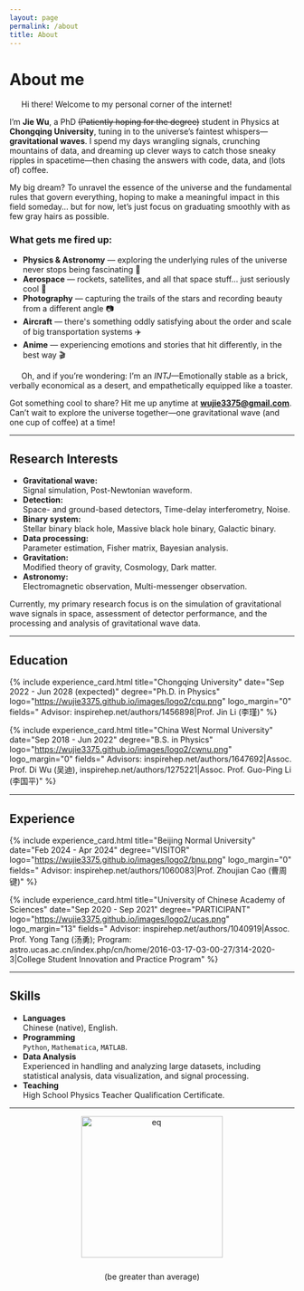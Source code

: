 ```yaml
---
layout: page
permalink: /about
title: About
---
```


<!-- # <span style="color:red">The website is not completed.</span> -->

<style>
  @font-face {
    font-family: 'ARIAL';
    src: url('/assets/fonts/ARIAL.TTF') format('truetype');
  }
  @font-face {
    font-family: 'ARIALBD';
    src: url('/assets/fonts/ARIALBD.TTF') format('truetype');
  }
  /* li {
    font-family: 'times', serif;
  } */
  /* li {
    font-family: 'ARIALBD', serif;
    font-size: 20px;
  } */
  /* body {
    font-family: 'ARIAL', serif;
  } */
</style>

# About me

<!-- <img src="https://wujie3375.github.io/caihanlin.jpg" class="floatpic" width="360" height="480"> -->
 


<p style="text-indent: 1.5em;">Hi there! Welcome to my personal corner of the internet!</p>

I’m **Jie Wu**, a PhD ~~(Patiently hoping for the degree)~~ student in Physics at **Chongqing University**, tuning in to the universe’s faintest whispers—**gravitational waves**. I spend my days wrangling signals, crunching mountains of data, and dreaming up clever ways to catch those sneaky ripples in spacetime—then chasing the answers with code, data, and (lots of) coffee.

My big dream? To unravel the essence of the universe and the fundamental rules that govern everything, hoping to make a meaningful impact in this field someday… but for now, let’s just focus on graduating smoothly with as few gray hairs as possible.

### What gets me fired up:

- **Physics & Astronomy** — exploring the underlying rules of the universe never stops being fascinating 🔭  
- **Aerospace** — rockets, satellites, and all that space stuff… just seriously cool 🚀  
- **Photography** — capturing the trails of the stars and recording beauty from a different angle 📷  
- **Aircraft** — there's something oddly satisfying about the order and scale of big transportation systems ✈️  
- **Anime** — experiencing emotions and stories that hit differently, in the best way 🎬  


<p style="text-indent: 1.5em;">Oh, and if you’re wondering: I’m an <em>INTJ</em>—Emotionally stable as a brick, verbally economical as a desert, and empathetically equipped like a toaster.​</p>

Got something cool to share? Hit me up anytime at **wujie3375@gmail.com**. Can’t wait to explore the universe together—one gravitational wave (and one cup of coffee) at a time!

---

## Research Interests

- **Gravitational wave:**  
  Signal simulation, Post-Newtonian waveform.
- **Detection:**  
  Space- and ground-based detectors, Time-delay interferometry, Noise.
- **Binary system:**  
  Stellar binary black hole, Massive black hole binary, Galactic binary.
- **Data processing:**  
  Parameter estimation, Fisher matrix, Bayesian analysis.
- **Gravitation:**  
  Modified theory of gravity, Cosmology, Dark matter.
- **Astronomy:**  
  Electromagnetic observation, Multi-messenger observation.

Currently, my primary research focus is on the simulation of gravitational wave signals in space, assessment of detector performance, and the processing and analysis of gravitational wave data.


---

## Education

{% include experience_card.html 
  title="Chongqing University" 
  date="Sep 2022 - Jun 2028 (expected)" 
  degree="Ph.D. in Physics" 
  logo="https://wujie3375.github.io/images/logo2/cqu.png" 
  logo_margin="0"
  fields="
    Advisor: inspirehep.net/authors/1456898|Prof. Jin Li (李瑾)"
%}


{% include experience_card.html 
  title="China West Normal University" 
  date="Sep 2018 - Jun 2022" 
  degree="B.S. in Physics" 
  logo="https://wujie3375.github.io/images/logo2/cwnu.png" 
  logo_margin="0"
  fields="
    Advisors: inspirehep.net/authors/1647692|Assoc. Prof. Di Wu (吴迪),
    inspirehep.net/authors/1275221|Assoc. Prof. Guo-Ping Li (李国平)"
%}

---

## Experience

{% include experience_card.html 
  title="Beijing Normal University" 
  date="Feb 2024 - Apr 2024" 
  degree="VISITOR" 
  logo="https://wujie3375.github.io/images/logo2/bnu.png" 
  logo_margin="0"
  fields="
    Advisor: inspirehep.net/authors/1060083|Prof. Zhoujian Cao (曹周键)"
%}

{% include experience_card.html 
  title="University of Chinese Academy of Sciences" 
  date="Sep 2020 - Sep 2021" 
  degree="PARTICIPANT" 
  logo="https://wujie3375.github.io/images/logo2/ucas.png" 
  logo_margin="13"
  fields="
    Advisor: inspirehep.net/authors/1040919|Assoc. Prof. Yong Tang (汤勇);
    Program: astro.ucas.ac.cn/index.php/cn/home/2016-03-17-03-00-27/314-2020-3|College Student Innovation and Practice Program"
%}

---

## Skills

- **Languages**    
    Chinese (native), English.
- **Programming**  
    `Python`, `Mathematica`, `MATLAB`.
- **Data Analysis**  
    Experienced in handling and analyzing large datasets, including statistical analysis, data visualization, and signal processing.
- **Teaching**  
    High School Physics Teacher Qualification Certificate.



---


<div style="text-align: center;">
  <!-- 插入名字图片 -->
  <img src="https://wujie3375.github.io\images\eq.png" alt="eq" style="width: 250px; vertical-align: middle;">
  
  <!-- 日期和地点 -->
  <p style="margin: 25px 0;">(be greater than average)</p>
</div>
